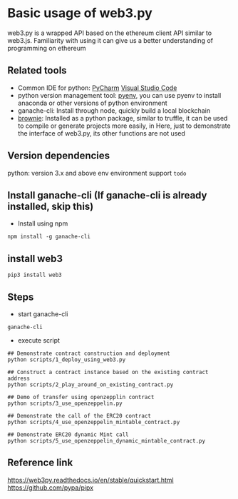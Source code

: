 # Basic usage of web3.py
web3.py is a wrapped API based on the ethereum client API similar to web3.js. Familiarity with using it can give us a better understanding of programming on ethereum 

## Related tools
- Common IDE for python: [PyCharm](https://www.jetbrains.com/pycharm/) [Visual Studio Code](https://code.visualstudio.com/)
- python version management tool: [pyenv](https://github.com/pyenv/pyenv), you can use pyenv to install anaconda or other versions of python environment
- ganache-cli: Install through node, quickly build a local blockchain
- [brownie](https://eth-brownie.readthedocs.io/en/stable/toctree.html): Installed as a python package, similar to truffle, it can be used to compile or generate projects more easily, in Here, just to demonstrate the interface of web3.py, its other functions are not used

## Version dependencies
python: version 3.x and above
env environment support `todo`

## Install ganache-cli (If ganache-cli is already installed, skip this)
- Install using npm
```
npm install -g ganache-cli
```

## install web3
```
pip3 install web3
```

## Steps
- start ganache-cli
```
ganache-cli
```

- execute script
```
## Demonstrate contract construction and deployment
python scripts/1_deploy_using_web3.py

## Construct a contract instance based on the existing contract address
python scripts/2_play_around_on_existing_contract.py

## Demo of transfer using openzepplin contract
python scripts/3_use_openzeppelin.py

## Demonstrate the call of the ERC20 contract
python scripts/4_use_openzeppelin_mintable_contract.py

## Demonstrate ERC20 dynamic Mint call
python scripts/5_use_openzeppelin_dynamic_mintable_contract.py
```


## Reference link
https://web3py.readthedocs.io/en/stable/quickstart.html
https://github.com/pypa/pipx
